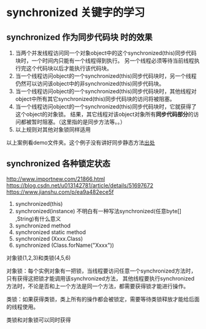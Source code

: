 # synchronized 关键字的学习

## synchronized 作为同步代码块 时的效果
1. 当两个并发线程访问同一个对象object中的这个synchronized(this)同步代码块时，一个时间内只能有一个线程得到执行。
另一个线程必须等待当前线程执行完这个代码块以后才能执行该代码块。
2. 当一个线程访问object的一个synchronized(this)同步代码块时，另一个线程仍然可以访问该object中的非synchronized(this)同步代码块。
3. 当一个线程访问object的一个synchronized(this)同步代码块时，其他线程对object中所有其它synchronized(this)同步代码块的访问将被阻塞。
4. 当一个线程访问object的一个synchronized(this)同步代码块时，它就获得了这个object的对象锁。
结果，其它线程对该object对象所有**同步代码部分**的访问都被暂时阻塞。（这里指的是同步方法等。。）
5. 以上规则对其他对象锁同样适用

以上案例看demo文件夹。这个例子没有讲好同步静态方法[出处](http://www.cnblogs.com/GnagWang/archive/2011/02/27/1966606.html#!comments)

## synchronized 各种锁定状态
http://www.importnew.com/21866.html <br/>
https://blog.csdn.net/u013142781/article/details/51697672 <br/>
https://www.jianshu.com/p/ea9a482ece5f

1. synchronized(this)
2. synchronized(instance)   不明白有一种写法synchronized(任意byte[] ,String)有什么意义
3. synchronized method
4. synchronized static method
5. synchronized (Xxxx.Class)
6. synchronized (Class.forName("Xxxx"))

对象锁(1,2,3)和类锁(4,5,6)

对象锁：每个实例对象有一把锁，当线程要访问任意一个synchronized方法时，只有获得这把锁才能调用该synchronized方法，
其他线程要执行synchronized方法时，不论是否和上一个方法是同一个方法，都需要获得锁才能进行操作。

类锁：如果获得类锁，类上所有的操作都会被锁定，需要等待类锁释放才能给后面的线程使用。

类锁和对象锁可以同时获得